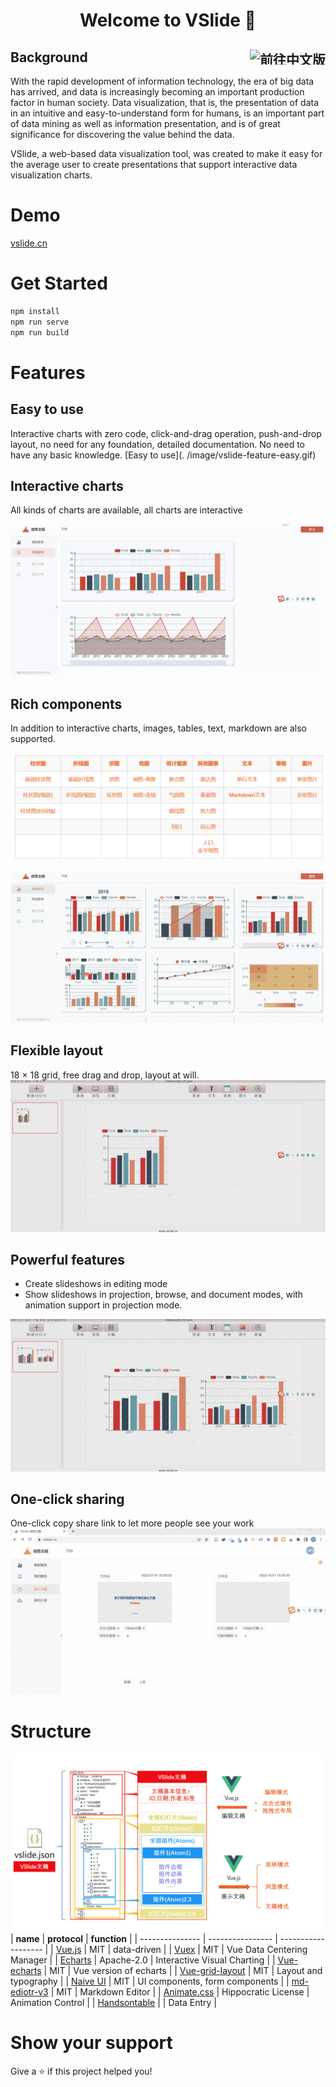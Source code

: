 <h1 align="center">Welcome to VSlide 👋</h1>

<h2>Background <a href="./README.zh-Hans.md"><img src="https://img.shields.io/badge/%F0%9F%87%A8%F0%9F%87%B3-%E4%B8%AD%E6%96%87%E7%89%88-white?labelColor=white" alt="前往中文版" align="right" height="24"/></a></h2>

With the rapid development of information technology, the era of big data has arrived, and data is increasingly becoming an important production factor in human society. Data visualization, that is, the presentation of data in an intuitive and easy-to-understand form for humans, is an important part of data mining as well as information presentation, and is of great significance for discovering the value behind the data.

VSlide, a web-based data visualization tool, was created to make it easy for the average user to create presentations that support interactive data visualization charts.

# Demo

[vslide.cn](https://vslide.cn)

# Get Started

```sh
npm install
npm run serve
npm run build
```
# Features
## Easy to use
Interactive charts with zero code, click-and-drag operation, push-and-drop layout, no need for any foundation, detailed documentation.
No need to have any basic knowledge. [Easy to use](. /image/vslide-feature-easy.gif)

## Interactive charts
All kinds of charts are available, all charts are interactive


![Interactive charts](./image/vslide-feature-interactive.gif)

## Rich components
In addition to interactive charts, images, tables, text, markdown are also supported.

![interactive-chart](./image/atoms.png)

![component-rich](./image/vslide-feature-atom.gif)

## Flexible layout
18 × 18 grid, free drag and drop, layout at will.
![animation](./image/vslide-feature-drag.gif)

## Powerful features
- Create slideshows in editing mode
- Show slideshows in projection, browse, and document modes, with animation support in projection mode.

![animation](./image/vslide-feature-animate.gif)

## One-click sharing
One-click copy share link to let more people see your work
![Share Manuscript](./image/vslide-file-share.gif)

# Structure
![](./image/vslide-tec.png)
| **name** | **protocol** | **function** |
| --------------- | ---------------- | ------------------- |
| [Vue.js](https://vuejs.org/) | MIT | data-driven |
| [Vuex](https://vuex.vuejs.org/) | MIT | Vue Data Centering Manager |
| [Echarts](https://echarts.apache.org/) | Apache-2.0 | Interactive Visual Charting |
| [Vue-echarts](https://github.com/ecomfe/vue-echarts) | MIT | Vue version of echarts |
| [Vue-grid-layout](https://jbaysolutions.github.io/vue-grid-layout/) | MIT | Layout and typography |
| [Naive UI](https://www.naiveui.com/) | MIT | UI components, form components |
| [md-ediotr-v3](https://imzbf.github.io/) | MIT | Markdown Editor |
| [Animate.css](https://animate.style/) | Hippocratic License | Animation Control |
| [Handsontable](https://handsontable.com/) | | Data Entry |
# Show your support

Give a ⭐️ if this project helped you!

